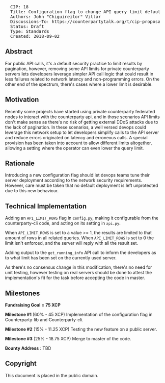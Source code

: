 <pre>
  CIP: 18
  Title: Configuration flag to change API query limit defaults
  Authors: John "Chiguireitor" Villar
  Discussions-To: https://counterpartytalk.org/t/cip-proposal-18-configuration-flag-to-remove-api-query-limit-defaults
  Status: Draft
  Type: Standards
  Created: 2018-09-02
</pre>

## Abstract ##

For public API calls, it's a default security practice to limit results by
pagination, however, removing some API limits for private counterparty servers
lets developers leverage simpler API call logic that could result in less
failures related to network latency and non-programming errors. On the other
end of the spectrum, there's cases where a lower limit is desirable.

## Motivation ##

Recently some projects have started using private counterparty federated nodes
to interact with the counterparty api, and in those scenarios API limits don't
make sense as there's no risk of getting external DDoS attacks due to the lack
of pagination. In these scenarios, a well versed devops could leverage this
network setup to let developers simplify calls to the API server and reduce
errors originated on latency and erroneous calls. A special provision has been
taken into account to allow different limits altogether, allowing a setting
where the operator can even lower the query limit.

## Rationale ##

Introducing a new configuration flag should let devops teams tune their server
deployment according to the network security requirements. However, care must
be taken that no default deployment is left unprotected due to this new
behaviour.

## Technical Implementation ##

Adding an `API_LIMIT_ROWS` flag in `config.py`, making it configurable from the
counterparty-cli code, and acting on its setting in `api.py`.

When `API_LIMIT_ROWS` is set to a value >= 1, the results are limited to that
amount of rows in all related queries. When `API_LIMIT_ROWS` is set to 0 the
limit isn't enforced, and the server will reply with all the result set.

Adding output to the `get_running_info` API call to inform the developers as to
what limit has been set on the currently used server.

As there's no consensus change in this modification, there's no need for unit
testing, however testing on real servers should be done to attest the
implementation's fit for the task before accepting the code in master.

## Milestones ##

**Fundraising Goal = 75 XCP**

**Milestone #1** (60% - 45 XCP)
Implementation of the configuration flag in Counterparty-lib and
Counterparty-cli.

**Milestone #2** (15% - 11.25 XCP)
Testing the new feature on a public server.

**Milestone #3** (25% - 18.75 XCP)
Merge to master of the code.

**Bounty Address** : TBD

## Copyright ##

This document is placed in the public domain.
